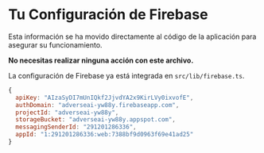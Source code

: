 # Tu Configuración de Firebase

Esta información se ha movido directamente al código de la aplicación para asegurar su funcionamiento.

**No necesitas realizar ninguna acción con este archivo.**

La configuración de Firebase ya está integrada en `src/lib/firebase.ts`.

```javascript
{
  apiKey: "AIzaSyDI7mUnIQkf2JjvdYA2x9KirLVy0ixvofE",
  authDomain: "adverseai-yw88y.firebaseapp.com",
  projectId: "adverseai-yw88y",
  storageBucket: "adverseai-yw88y.appspot.com",
  messagingSenderId: "291201286336",
  appId: "1:291201286336:web:7388bf9d0963f69e41ad25"
}
```
